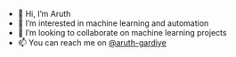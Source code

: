 - 👋 Hi, I’m Aruth
- 👀 I’m interested in machine learning and automation
- 💞️ I’m looking to collaborate on machine learning projects
- 📫 You can reach me on [@aruth-gardiye](https://github.com/aruth-gardiye)

<!---
aruth-gardiye/aruth-gardiye is a ✨ special ✨ repository because its `README.md` (this file) appears on your GitHub profile.
You can click the Preview link to take a look at your changes.
--->
